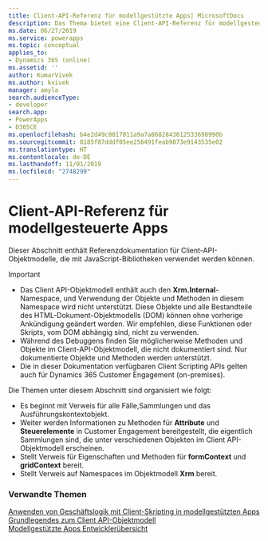 ```yaml
---
title: Client-API-Referenz für modellgestützte Apps| MicrosoftDocs
description: Das Thema bietet eine Client-API-Referenz für modellgesteuerteApps.
ms.date: 06/27/2019
ms.service: powerapps
ms.topic: conceptual
applies_to:
- Dynamics 365 (online)
ms.assetid: ''
author: KumarVivek
ms.author: kvivek
manager: amyla
search.audienceType:
- developer
search.app:
- PowerApps
- D365CE
ms.openlocfilehash: b4e2d49c8017011a9a7a8682843612533698990b
ms.sourcegitcommit: 8185f87dddf05ee256491feab9873e9143535e02
ms.translationtype: HT
ms.contentlocale: de-DE
ms.lasthandoff: 11/01/2019
ms.locfileid: "2748299"
---
```

# <a name="client-api-reference-for-model-driven-apps"></a>Client-API-Referenz für modellgesteuerte Apps



Dieser Abschnitt enthält Referenzdokumentation für Client-API-Objektmodelle, die mit JavaScript-Bibliotheken verwendet werden können.

> [!IMPORTANT]
> - Das Client API-Objektmodell enthält auch den **Xrm.Internal**-Namespace, und Verwendung der Objekte und Methoden in diesem Namespace wird nicht unterstützt. Diese Objekte und alle Bestandteile des HTML-Dokument-Objektmodells (DOM) können ohne vorherige Ankündigung geändert werden. Wir empfehlen, diese Funktionen oder Skripts, vom DOM abhängig sind, nicht zu verwenden.
> - Während des Debuggens finden Sie möglicherweise Methoden und Objekte im Client-API-Objektmodell, die nicht dokumentiert sind. Nur dokumentierte Objekte und Methoden werden unterstützt.
> - Die in dieser Dokumentation verfügbaren Client Scripting APIs gelten auch für Dynamics 365 Customer Engagement (on-premises).

Die Themen unter diesem Abschnitt sind organisiert wie folgt:
- Es beginnt mit Verweis für alle Fälle,Sammlungen und das Ausführungskontextobjekt.
- Weiter werden Informationen zu Methoden für **Attribute** und **Steuerelemente** in Customer Engagement bereitgestellt, die eigentlich Sammlungen sind, die unter verschiedenen Objekten im Client API-Objektmodell erscheinen.
- Stellt Verweis für Eigenschaften und Methoden für **formContext** und **gridContext** bereit.
- Stellt Verweis auf Namespaces im Objektmodell **Xrm** bereit. 

### <a name="related-topics"></a>Verwandte Themen

[Anwenden von Geschäftslogik mit Client-Skripting in modellgestützten Apps](../client-scripting.md)<br/>
[Grundlegendes zum Client API-Objektmodell](understand-clientapi-object-model.md)<br/>
[Modellgestützte Apps Entwicklerübersicht](../overview.md)
